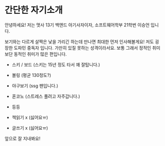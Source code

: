 # 간단한 자기소개

안녕하세요! 저는 멋사 13기 백앤드 아기사자이자, 소프트웨어학부 21학번 이승언 입니다.


보기와는 다르게 살짝은 낯을 가리긴 하는데 만나면 최대한 먼저 인사해볼게요!
저도 굉장한 도파민 중독자 입니다. 가만히 있질 못하는 성격이라서요.
보통 그래서 정적인 취미 보단 동적인 취미가 많은 편입니다.

- 스키 / 보드 (스키는 15년 정도 타서 꽤 잘탑니다.)
- 볼링 (평균 130정도?)
- 야구보기 (ssg 팬입니다.)
- 혼코노 (스트레스 풀려고 자주갑니다.)
- 등등

- 책읽기 x (싫어요ㅠ)
- 글쓰기 x (싫어요ㅠ)

앞으로 잘 지내봐요!

